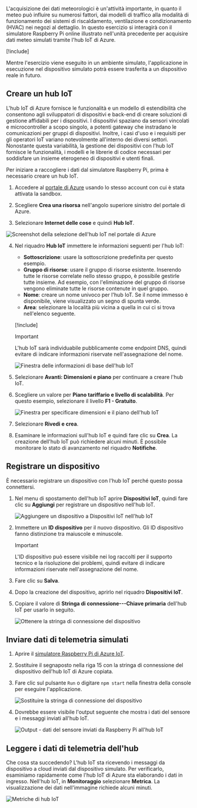 L'acquisizione dei dati meteorologici è un'attività importante, in quanto il meteo può influire su numerosi fattori, dai modelli di traffico alla modalità di funzionamento dei sistemi di riscaldamento, ventilazione e condizionamento (HVAC) nei negozi al dettaglio. In questo esercizio si interagirà con il simulatore Raspberry Pi online illustrato nell'unità precedente per acquisire dati meteo simulati tramite l'hub IoT di Azure.

[!include[](../../../includes/azure-sandbox-activate.md)]

Mentre l'esercizio viene eseguito in un ambiente simulato, l'applicazione in esecuzione nel dispositivo simulato potrà essere trasferita a un dispositivo reale in futuro.

## <a name="create-an-iot-hub"></a>Creare un hub IoT
L'hub IoT di Azure fornisce le funzionalità e un modello di estendibilità che consentono agli sviluppatori di dispositivi e back-end di creare soluzioni di gestione affidabili per i dispositivi. I dispositivi spaziano da sensori vincolati e microcontroller a scopo singolo, a potenti gateway che instradano le comunicazioni per gruppi di dispositivi. Inoltre, i casi d'uso e i requisiti per gli operatori IoT variano notevolmente all'interno dei diversi settori. Nonostante questa variabilità, la gestione dei dispositivi con l'hub IoT fornisce le funzionalità, i modelli e le librerie di codice necessari per soddisfare un insieme eterogeneo di dispositivi e utenti finali.

Per iniziare a raccogliere i dati dal simulatore Raspberry Pi, prima è necessario creare un hub IoT.

1. Accedere al [portale di Azure](https://portal.azure.com/triplecrownlabs.onmicrosoft.com?azure-portal=true) usando lo stesso account con cui è stata attivata la sandbox.

2. Scegliere **Crea una risorsa** nell'angolo superiore sinistro del portale di Azure.

3. Selezionare **Internet delle cose** e quindi **Hub IoT**.

![Screenshot della selezione dell'hub IoT nel portale di Azure](../media/fa40d1bc51bc4490f657e3c1a8371b5b.png)

4. Nel riquadro **Hub IoT** immettere le informazioni seguenti per l'hub IoT:
   
   - **Sottoscrizione**: usare la sottoscrizione predefinita per questo esempio.
   - **Gruppo di risorse**: usare il gruppo di risorse esistente. Inserendo tutte le risorse correlate nello stesso gruppo, è possibile gestirle tutte insieme. Ad esempio, con l'eliminazione del gruppo di risorse vengono eliminate tutte le risorse contenute in quel gruppo.
   - **Nome**: creare un nome univoco per l'hub IoT. Se il nome immesso è disponibile, viene visualizzato un segno di spunta verde.
   - **Area**: selezionare la località più vicina a quella in cui ci si trova nell'elenco seguente.

    [!include[](../../../includes/azure-sandbox-regions-first-mention-note.md)]

    > [!IMPORTANT]
    > L'hub IoT sarà individuabile pubblicamente come endpoint DNS, quindi evitare di indicare informazioni riservate nell'assegnazione del nome.
    
    ![Finestra delle informazioni di base dell'hub IoT](./../media/dbb7319388673b8ee0e0b407536156c0.png)

1. Selezionare **Avanti: Dimensioni e piano** per continuare a creare l'hub IoT.
2. Scegliere un valore per **Piano tariffario e livello di scalabilità**. Per questo esempio, selezionare il livello **F1 - Gratuito**.

    ![Finestra per specificare dimensioni e il piano dell'hub IoT](../media/b506eb3293fa4aa9d4785ad498fc476c.png)

3. Selezionare **Rivedi e crea**.

4. Esaminare le informazioni sull'hub IoT e quindi fare clic su **Crea**. La creazione dell'hub IoT può richiedere alcuni minuti. È possibile monitorare lo stato di avanzamento nel riquadro **Notifiche**.

<!--STOPPED HERE-->
<!--
Now that you have created an IoT hub, it's time to locate the important information that you use to connect devices and applications to your IoT hub. In your IoT hub navigation menu, open **Shared access policies**. Select the **iothubowner** policy, and then copy the **Connection string---primary key** of your IoT hub. For more information, see [Control access to IoT Hub](https://docs.microsoft.com/azure/iot-hub/iot-hub-devguide-security).

> [!NOTE]
> You do not need this iothubowner connection string for this set-up exercise. However, you may need it for some of the tutorials or different IoT scenarios after you complete this set-up.

![Get your IoT hub connection string](../media/a4b41e6ea46ccbef653c411a9829610c.png)
-->

## <a name="register-a-device"></a>Registrare un dispositivo
È necessario registrare un dispositivo con l'hub IoT perché questo possa connettersi.

1. Nel menu di spostamento dell'hub IoT aprire **Dispositivi IoT**, quindi fare clic su **Aggiungi** per registrare un dispositivo nell'hub IoT.

   ![Aggiungere un dispositivo a Dispositivi IoT nell'hub IoT](../media/ee5f177abcf06b86dd007fce3b8448ad.png)

2. Immettere un **ID dispositivo** per il nuovo dispositivo. Gli ID dispositivo fanno distinzione tra maiuscole e minuscole.

    > [!IMPORTANT]
    > L'ID dispositivo può essere visibile nei log raccolti per il supporto tecnico e la risoluzione dei problemi, quindi evitare di indicare informazioni riservate nell'assegnazione del nome.
    
3. Fare clic su **Salva**.
4. Dopo la creazione del dispositivo, aprirlo nel riquadro **Dispositivi IoT**.
5. Copiare il valore di **Stringa di connessione---Chiave primaria** dell'hub IoT per usarlo in seguito.

   ![Ottenere la stringa di connessione del dispositivo](../media/fba4413dcb652be92a6ab0f6bb638561.png)

## <a name="send-simulated-telemetry"></a>Inviare dati di telemetria simulati

1. Aprire il [simulatore Raspberry Pi di Azure IoT](https://azure-samples.github.io/raspberry-pi-web-simulator?azure-portal=true).
1. Sostituire il segnaposto nella riga 15 con la stringa di connessione del dispositivo dell'hub IoT di Azure copiata.
1. Fare clic sul pulsante `Run` o digitare `npm start` nella finestra della console per eseguire l'applicazione.
   
    ![Sostituire la stringa di connessione del dispositivo](../media/Line15.png)

1. Dovrebbe essere visibile l'output seguente che mostra i dati del sensore e i messaggi inviati all'hub IoT.

    ![Output - dati del sensore inviati da Raspberry Pi all'hub IoT](../media/96b28d30e317b04347abb0d613738117.png)

## <a name="read-the-telemetry-from-your-hub"></a>Leggere i dati di telemetria dell'hub
Che cosa sta succedendo? L'hub IoT sta ricevendo i messaggi da dispositivo a cloud inviati dal dispositivo simulato. Per verificarlo, esaminiamo rapidamente come l'hub IoT di Azure sta elaborando i dati in ingresso. Nell'hub IoT, in **Monitoraggio** selezionare **Metrica**. La visualizzazione dei dati nell'immagine richiede alcuni minuti.
   
![Metriche di hub IoT](../media/HubMetrics.png)


<!--Reference links
https://docs.microsoft.com/azure/iot-hub/iot-hub-raspberry-pi-web-simulator-get-started-->
